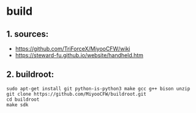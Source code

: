 # build

## 1. sources:
- https://github.com/TriForceX/MiyooCFW/wiki
- https://steward-fu.github.io/website/handheld.htm

## 2. buildroot:
```
sudo apt-get install git python-is-python3 make gcc g++ bison unzip
git clone https://github.com/MiyooCFW/buildroot.git
cd buildroot
make sdk
```
